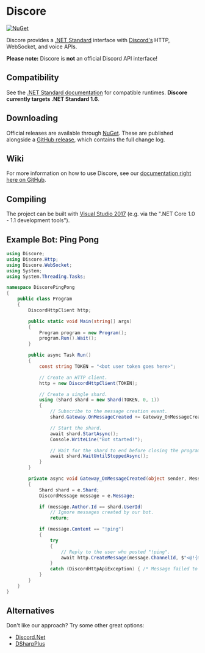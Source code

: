 # Discore
[![NuGet](https://img.shields.io/nuget/v/Discore.svg?style=flat-square)](https://www.nuget.org/packages/Discore/)

Discore provides a [.NET Standard](https://docs.microsoft.com/en-us/dotnet/articles/standard/library) interface with [Discord's](https://discordapp.com/) HTTP, WebSocket, and voice APIs.

**Please note:** Discore is **not** an official Discord API interface!

## Compatibility
See the [.NET Standard documentation](https://docs.microsoft.com/en-us/dotnet/articles/standard/library#net-platforms-support) for compatible runtimes. **Discore currently targets .NET Standard 1.6**.

## Downloading
Official releases are available through [NuGet](https://www.nuget.org/packages/Discore/). These are published alongside a [GitHub release](https://github.com/BundledSticksInkorperated/Discore/releases), which contains the full change log.

## Wiki
For more information on how to use Discore, see our [documentation right here on GitHub](https://github.com/BundledSticksInkorperated/Discore/wiki).

## Compiling
The project can be built with [Visual Studio 2017](https://www.visualstudio.com/downloads/) (e.g. via the ".NET Core 1.0 - 1.1 development tools").

## Example Bot: Ping Pong
```csharp
using Discore;
using Discore.Http;
using Discore.WebSocket;
using System;
using System.Threading.Tasks;

namespace DiscorePingPong
{
    public class Program
    {
        DiscordHttpClient http;

        public static void Main(string[] args)
        {
            Program program = new Program();
            program.Run().Wait();
        }

        public async Task Run()
        {
            const string TOKEN = "<bot user token goes here>";

            // Create an HTTP client.
            http = new DiscordHttpClient(TOKEN);

            // Create a single shard.
            using (Shard shard = new Shard(TOKEN, 0, 1))
            {
                // Subscribe to the message creation event.
                shard.Gateway.OnMessageCreated += Gateway_OnMessageCreated;

                // Start the shard.
                await shard.StartAsync();
                Console.WriteLine("Bot started!");

                // Wait for the shard to end before closing the program.
                await shard.WaitUntilStoppedAsync();
            }
        }

        private async void Gateway_OnMessageCreated(object sender, MessageEventArgs e)
        {
            Shard shard = e.Shard;
            DiscordMessage message = e.Message;

            if (message.Author.Id == shard.UserId)
                // Ignore messages created by our bot.
                return;

            if (message.Content == "!ping")
            {
                try
                {
                    // Reply to the user who posted "!ping".
                    await http.CreateMessage(message.ChannelId, $"<@!{message.Author.Id}> Pong!");
                }
                catch (DiscordHttpApiException) { /* Message failed to send... :( */ }
            }
        }
    }
}
```

## Alternatives
Don't like our approach? Try some other great options:
- [Discord.Net](https://github.com/RogueException/Discord.Net)
- [DSharpPlus](https://github.com/NaamloosDT/DSharpPlus)
